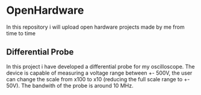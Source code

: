 # OpenHardware
In this repository i will upload open hardware projects made by me from time to time

## Differential Probe
In this project i have developed a differential probe for my oscilloscope. The device is capable of measuring a voltage range between +- 500V, the user can change the scale from x100 to x10 (reducing the full scale range to +- 50V). The bandwith of the probe is around 10 MHz.

